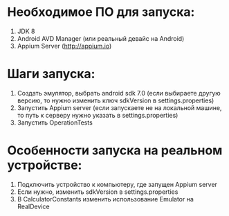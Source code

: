Необходимое ПО для запуска:
===========================
1) JDK 8
2) Android AVD Manager (или реальный девайс на Android)
3) Appium Server (http://appium.io)

Шаги запуска:
=============
1) Создать эмулятор, выбрать android sdk 7.0 (если выбираете другую версию, то нужно изменить ключ sdkVersion в settings.properties)
2) Запустить Appium server (если запускаете не на локальной машине, то путь к серверу нужно указать в settings.properties)
3) Запустить OperationTests

Особенности запуска на реальном устройстве:
==============================
1) Подключить устройство к компьютеру, где запущен Appium server
2) Если нужно, изменить sdkVersion в settings.properties
3) В CalculatorConstants изменить использование Emulator на RealDevice